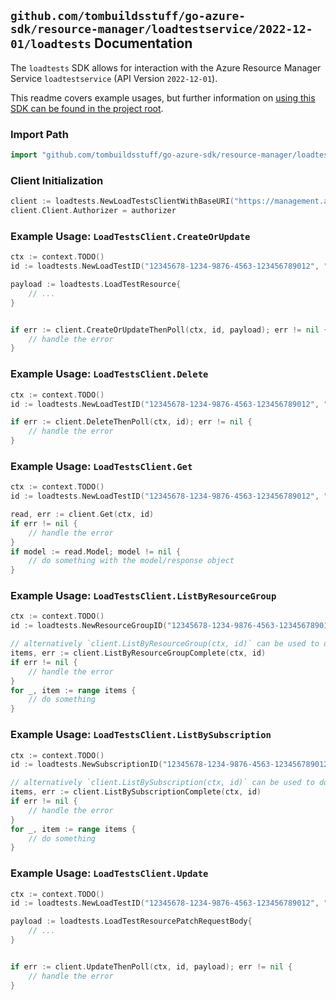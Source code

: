 
## `github.com/tombuildsstuff/go-azure-sdk/resource-manager/loadtestservice/2022-12-01/loadtests` Documentation

The `loadtests` SDK allows for interaction with the Azure Resource Manager Service `loadtestservice` (API Version `2022-12-01`).

This readme covers example usages, but further information on [using this SDK can be found in the project root](https://github.com/tombuildsstuff/go-azure-sdk/tree/main/docs).

### Import Path

```go
import "github.com/tombuildsstuff/go-azure-sdk/resource-manager/loadtestservice/2022-12-01/loadtests"
```


### Client Initialization

```go
client := loadtests.NewLoadTestsClientWithBaseURI("https://management.azure.com")
client.Client.Authorizer = authorizer
```


### Example Usage: `LoadTestsClient.CreateOrUpdate`

```go
ctx := context.TODO()
id := loadtests.NewLoadTestID("12345678-1234-9876-4563-123456789012", "example-resource-group", "loadTestValue")

payload := loadtests.LoadTestResource{
	// ...
}


if err := client.CreateOrUpdateThenPoll(ctx, id, payload); err != nil {
	// handle the error
}
```


### Example Usage: `LoadTestsClient.Delete`

```go
ctx := context.TODO()
id := loadtests.NewLoadTestID("12345678-1234-9876-4563-123456789012", "example-resource-group", "loadTestValue")

if err := client.DeleteThenPoll(ctx, id); err != nil {
	// handle the error
}
```


### Example Usage: `LoadTestsClient.Get`

```go
ctx := context.TODO()
id := loadtests.NewLoadTestID("12345678-1234-9876-4563-123456789012", "example-resource-group", "loadTestValue")

read, err := client.Get(ctx, id)
if err != nil {
	// handle the error
}
if model := read.Model; model != nil {
	// do something with the model/response object
}
```


### Example Usage: `LoadTestsClient.ListByResourceGroup`

```go
ctx := context.TODO()
id := loadtests.NewResourceGroupID("12345678-1234-9876-4563-123456789012", "example-resource-group")

// alternatively `client.ListByResourceGroup(ctx, id)` can be used to do batched pagination
items, err := client.ListByResourceGroupComplete(ctx, id)
if err != nil {
	// handle the error
}
for _, item := range items {
	// do something
}
```


### Example Usage: `LoadTestsClient.ListBySubscription`

```go
ctx := context.TODO()
id := loadtests.NewSubscriptionID("12345678-1234-9876-4563-123456789012")

// alternatively `client.ListBySubscription(ctx, id)` can be used to do batched pagination
items, err := client.ListBySubscriptionComplete(ctx, id)
if err != nil {
	// handle the error
}
for _, item := range items {
	// do something
}
```


### Example Usage: `LoadTestsClient.Update`

```go
ctx := context.TODO()
id := loadtests.NewLoadTestID("12345678-1234-9876-4563-123456789012", "example-resource-group", "loadTestValue")

payload := loadtests.LoadTestResourcePatchRequestBody{
	// ...
}


if err := client.UpdateThenPoll(ctx, id, payload); err != nil {
	// handle the error
}
```
